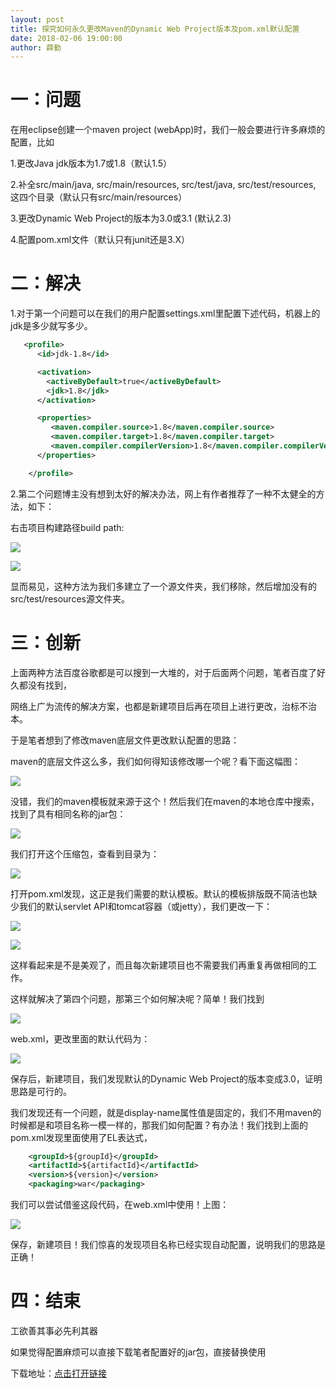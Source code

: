 ```yaml
---
layout: post
title: 探究如何永久更改Maven的Dynamic Web Project版本及pom.xml默认配置
date: 2018-02-06 19:00:00
author: 薛勤
---
```

# 一：问题

在用eclipse创建一个maven project (webApp)时，我们一般会要进行许多麻烦的配置，比如

1.更改Java jdk版本为1.7或1.8（默认1.5）

2.补全src/main/java, src/main/resources, src/test/java, src/test/resources, 这四个目录（默认只有src/main/resources）

3.更改Dynamic Web Project的版本为3.0或3.1 (默认2.3)

4.配置pom.xml文件（默认只有junit还是3.X）

# 二：解决

1.对于第一个问题可以在我们的用户配置settings.xml里配置下述代码，机器上的jdk是多少就写多少。

```xml
   <profile>
      <id>jdk-1.8</id>

      <activation>
      	<activeByDefault>true</activeByDefault>
        <jdk>1.8</jdk>
      </activation>

      <properties>  
     	 <maven.compiler.source>1.8</maven.compiler.source> 
     	 <maven.compiler.target>1.8</maven.compiler.target> 
     	 <maven.compiler.compilerVersion>1.8</maven.compiler.compilerVersion>  
  	  </properties> 

    </profile>
```

2.第二个问题博主没有想到太好的解决办法，网上有作者推荐了一种不太健全的方法，如下：

右击项目构建路径build path:

![](./20180206探究如何永久更改Maven的DynamicWebProject版本及pomxml默认配置/1136672-20190623124520961-689058546.png)

![](./20180206探究如何永久更改Maven的DynamicWebProject版本及pomxml默认配置/1136672-20190623124940843-1650781146.png)

显而易见，这种方法为我们多建立了一个源文件夹，我们移除，然后增加没有的src/test/resources源文件夹。

# 三：创新

上面两种方法百度谷歌都是可以搜到一大堆的，对于后面两个问题，笔者百度了好久都没有找到，

网络上广为流传的解决方案，也都是新建项目后再在项目上进行更改，治标不治本。

于是笔者想到了修改maven底层文件更改默认配置的思路：

maven的底层文件这么多，我们如何得知该修改哪一个呢？看下面这幅图：

![](./20180206探究如何永久更改Maven的DynamicWebProject版本及pomxml默认配置/1136672-20190623125018869-1605419513.png)

没错，我们的maven模板就来源于这个！然后我们在maven的本地仓库中搜索，找到了具有相同名称的jar包：

![](./20180206探究如何永久更改Maven的DynamicWebProject版本及pomxml默认配置/1136672-20190623125035183-1092310233.png)

我们打开这个压缩包，查看到目录为：

![](./20180206探究如何永久更改Maven的DynamicWebProject版本及pomxml默认配置/1136672-20190623125045652-475194136.png)

打开pom.xml发现，这正是我们需要的默认模板。默认的模板排版既不简洁也缺少我们的默认servlet API和tomcat容器（或jetty），我们更改一下：

![](./20180206探究如何永久更改Maven的DynamicWebProject版本及pomxml默认配置/1136672-20190623125054423-130441451.png)

![](./20180206探究如何永久更改Maven的DynamicWebProject版本及pomxml默认配置/1136672-20190623125104484-1481962920.png)

这样看起来是不是美观了，而且每次新建项目也不需要我们再重复再做相同的工作。

这样就解决了第四个问题，那第三个如何解决呢？简单！我们找到

![](./20180206探究如何永久更改Maven的DynamicWebProject版本及pomxml默认配置/1136672-20190623125115830-1356539700.png)

web.xml，更改里面的默认代码为：

![](./20180206探究如何永久更改Maven的DynamicWebProject版本及pomxml默认配置/1136672-20190623125123709-1446935000.png)

保存后，新建项目，我们发现默认的Dynamic Web Project的版本变成3.0，证明思路是可行的。

我们发现还有一个问题，就是display-name属性值是固定的，我们不用maven的时候都是和项目名称一模一样的，那我们如何配置？有办法！我们找到上面的pom.xml发现里面使用了EL表达式，

```xml
	<groupId>${groupId}</groupId>
	<artifactId>${artifactId}</artifactId>
	<version>${version}</version>
	<packaging>war</packaging>
```

我们可以尝试借鉴这段代码，在web.xml中使用！上图：

![](./20180206探究如何永久更改Maven的DynamicWebProject版本及pomxml默认配置/1136672-20190623125134080-1344210020.png)

保存，新建项目！我们惊喜的发现项目名称已经实现自动配置，说明我们的思路是正确！

# 四：结束

工欲善其事必先利其器

如果觉得配置麻烦可以直接下载笔者配置好的jar包，直接替换使用

下载地址：[点击打开链接](http://download.csdn.net/download/yueshutong123/10243745)

